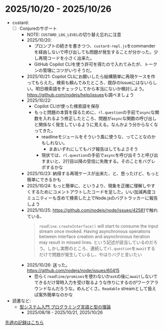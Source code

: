 # 2025/10/20 - 2025/10/26

- custard:
    - [ ] Conjureのサポート
        - NOTE: `CUSTARD_LOG_LEVEL`の切り替え忘れに注意
        - 2025/10/20:
            - プロンプトの続きを書きつつ、`custard-repl.js`をcommanderを経由しないで呼び出しても問題が発生することが分かった。少し再現コードを小さく出来た。
            - GitHub Copilot CLIを使う許可を得たので入れてみたが、トークンの管理にコツがいりそうだ。
        - 2025/10/21: Copilot CLIにお願いしたら結構簡単に再現ケースを作ってもらえた。検索も頼んでみたところ、既存のIssueにはないらしい。明日検索語をチェックしてから本当にないか検討しよう。<https://github.com/nodejs/help/issues>も調べましょう
        - 2025/10/22:
            - Copilot CLIが使った検索語を保存
            - もっと問題の本質を探るために、`rl.question`の手前で`async`な関数を入れるよう修正したところ、問題が`async`な関数の呼び出しと関係なく発生しているように見える。なんかよう分からなくなってきた。
                - readlineモジュールをそういう風に使うな、ってことなのかもしれない。
                    - まあいずれにしてもバグ報告はしてもよさそう
                - 現状では、`rl.question`の手前で`async`を呼び出そうと呼び出すまいと、2行目以降の受信に失敗する。そのことをバグレポするかな
        - 2025/10/23: 納得する再現ケースが出来た、と、思ったけど、もっと簡単にできるかも
        - 2025/10/24: もっと簡単に、というより、現象を正確に理解しやすくするためにコメントアウトしたコードを足した。いい加減再度コミュニティーも含めて検索した上でNode.jsのバグトラッカーに報告しよう
        - 2025/10/25: <https://github.com/nodejs/node/issues/42581>で触れている、
          > `readline.createInterface()` will start to consume the input stream once invoked. Having asynchronous operations between interface creation and asynchronous iteration may result in missed lines.
          という記述が該当しているのだろう。しかし実際のところ、連続して`rl.question`を`await`するだけで問題が発生しているし、やはりバグと言いたい
        - 2025/10/26: 送った。<https://github.com/nodejs/node/issues/60415>
            - 恐らく`readline/promises`を使わないか`ask`の後に`await`しないでできるだけ常時入力を受け取るような作りにするのがワークアラウンドなんだろうな。めんどくさ。`Readable` streamとして扱えば案外簡単なのかな
- 読書など:
    - [型システム入門 プログラミング言語と型の理論](https://www.ohmsha.co.jp/book/9784274069116/)
        - 2025/08/18 - 2025/10/21, 2025/10/26

[先週の記録はこちら](https://github.com/igrep/daily-commits/blob/1c9e7a9b46a4f1e4463eca5dae82fa04e0fa40d1/yesterday.md)
